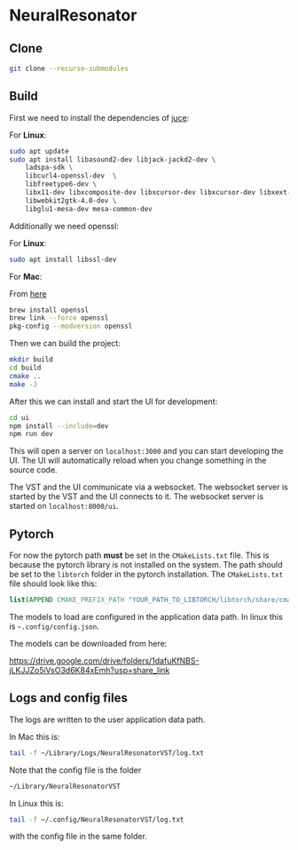 # NeuralResonator

## Clone

```bash
git clone --recurse-submodules
```

## Build

First we need to install the dependencies of [juce](https://github.com/juce-framework/JUCE/blob/master/docs/Linux%20Dependencies.md):

For **Linux**:

```bash
sudo apt update
sudo apt install libasound2-dev libjack-jackd2-dev \
    ladspa-sdk \
    libcurl4-openssl-dev  \
    libfreetype6-dev \
    libx11-dev libxcomposite-dev libxcursor-dev libxcursor-dev libxext-dev libxinerama-dev libxrandr-dev libxrender-dev \
    libwebkit2gtk-4.0-dev \
    libglu1-mesa-dev mesa-common-dev
```

Additionally we need openssl:

For **Linux**:

```bash
sudo apt install libssl-dev
```
For **Mac**:

From [here](https://stackoverflow.com/a/29792635)

```bash
brew install openssl
brew link --force openssl
pkg-config --modversion openssl
```

Then we can build the project:

```bash
mkdir build
cd build
cmake ..
make -J
```

After this we can install and start the UI for development:

```bash
cd ui
npm install --include=dev
npm run dev
```

This will open a server on `localhost:3000` and you can start developing the UI. The UI will automatically reload when you change something in the source code.

The VST and the UI communicate via a websocket. The websocket server is started by the VST and the UI connects to it. The websocket server is started on `localhost:8000/ui`.

## Pytorch

For now the pytorch path **must** be set in the `CMakeLists.txt` file. This is because the pytorch library is not installed on the system. The path should be set to the `libtorch` folder in the pytorch installation. The `CMakeLists.txt` file should look like this:

```cmake
list(APPEND CMAKE_PREFIX_PATH "YOUR_PATH_TO_LIBTORCH/libtorch/share/cmake/Torch")
```

The models to load are configured in the application data path. In linux this is `~.config/config.json`.

The models can be downloaded from here:

https://drive.google.com/drive/folders/1dafuKfNBS-jLKJJZo5iVsO3d6K84xEmh?usp=share_link

## Logs and config files

The logs are written to the user application data path.

In Mac this is:

```bash
tail -f ~/Library/Logs/NeuralResonatorVST/log.txt
```

Note that the config file is the folder

```bash
~/Library/NeuralResonatorVST
```

In Linux this is:

```bash
tail -f ~/.config/NeuralResonatorVST/log.txt
```

with the config file in the same folder.
